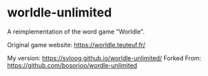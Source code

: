 # worldle-unlimited
A reimplementation of the word game "Worldle".

Original game website: https://worldle.teuteuf.fr/

My version: https://svloog.github.io/worldle-unlimited/
Forked From: https://github.com/bosorioo/wordle-unlimited
